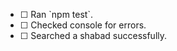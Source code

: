 <!-- Please provide one line description of the changes you made.
Example: I update the logic for this function to cover more cases. -->



<!-- Before submitting a PR, we would like you to confirm the following: -->

* [ ] <!-- I --> Ran `npm test`.
* [ ] <!-- I --> Checked console for errors.
* [ ] <!-- I --> Searched a shabad successfully.

<!-- New to markdown? Put a 'x' between [ ] to confirm. Example: -->
<!-- * [x] Ran `npm test`. -->
<!-- * [x] Checked console for errors. -->
<!-- * [ ] Searched a shabad successfully. -->

